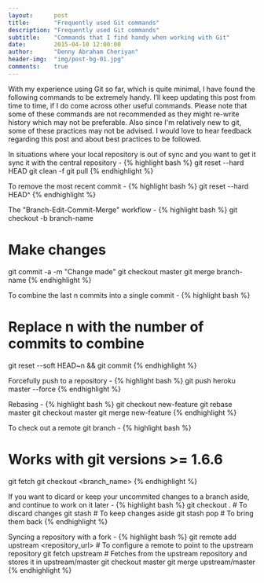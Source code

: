```yaml
---
layout:      post
title:       "Frequently used Git commands"
description: "Frequently used Git commands"
subtitle:    "Commands that I find handy when working with Git"
date:        2015-04-10 12:00:00
author:      "Denny Abraham Cheriyan"
header-img:  "img/post-bg-01.jpg"
comments:    true
---
```


With my experience using Git so far, which is quite minimal, I have found the following commands to be extremely handy. I’ll keep updating this post from time to time, if I do come across other useful commands. Please note that some of these commands are not recommended as they might re-write history which may not be preferable. Also since I'm relatively new to git, some of these practices may not be advised. I would love to hear feedback regarding this post and about best practices to be followed.


In situations where your local repository is out of sync and you want to get it sync it with the central repository -
{% highlight bash %}
git reset --hard HEAD
git clean -f
git pull
{% endhighlight %}


To remove the most recent commit -
{% highlight bash %}
git reset --hard HEAD^
{% endhighlight %}


The "Branch-Edit-Commit-Merge" workflow -
{% highlight bash %}
git checkout -b branch-name
# Make changes
git commit -a -m "Change made"
git checkout master
git merge branch-name
{% endhighlight %}


To combine the last n commits into a single commit -
{% highlight bash %}
# Replace n with the number of commits to combine
git reset --soft HEAD~n &&
git commit
{% endhighlight %}


Forcefully push to a repository -
{% highlight bash %}
git push heroku master --force
{% endhighlight %}


Rebasing -
{% highlight bash %}
git checkout new-feature
git rebase master
git checkout master
git merge new-feature
{% endhighlight %}


To check out a remote git branch -
{% highlight bash %}
# Works with git versions >= 1.6.6
git fetch
git checkout <branch_name>
{% endhighlight %}


If you want to dicard or keep your uncommited changes to a branch aside, and continue to work on it later -
{% highlight bash %}
git checkout . # To discard changes
git stash      # To keep changes aside
git stash pop  # To bring them back
{% endhighlight %}


Syncing a repository with a fork -
{% highlight bash %}
git remote add upstream <repository_url> # To configure a remote to point to the upstream repository
git fetch upstream # Fetches from the upstream repository and stores it in upstream/master
git checkout master
git merge upstream/master
{% endhighlight %}
